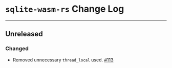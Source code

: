 # `sqlite-wasm-rs` Change Log
--------------------------------------------------------------------------------

## Unreleased

### Changed

* Removed unnecessary `thread_local` used.
  [#113](https://github.com/wasm-bindgen/wasm-bindgen/pull/113)
